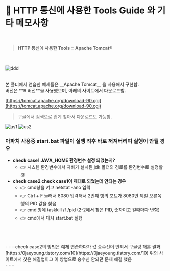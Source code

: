 # :floppy_disk: HTTP 통신에 사용한 Tools Guide 와 기타 메모사항
<br>

> **HTTP 통신에 사용한 Tools = Apache Tomcat®**
<br>

![ddd](https://user-images.githubusercontent.com/79094527/164967057-f6665d1c-e2f7-4c7e-ae42-fd48880cb779.PNG)

<br>
본 폴더에서 연습한 예제들은 __Apache Tomcat__ 을 사용해서 구현함. <br>
버전은 **9 버전**을 사용했으며, 아래의 사이트에서 다운로드함.<br>

[https://tomcat.apache.org/download-90.cgi](https://tomcat.apache.org/download-90.cgi)
<br>
> 구글에서 검색으로 쉽게 찾아서 다운로드도 가능함. <br>

![us1](https://user-images.githubusercontent.com/79094527/164966313-f5d21d26-5b78-4540-8277-b13e07127fc5.PNG)
![us2](https://user-images.githubusercontent.com/79094527/164966325-b154cd69-0372-43ea-95dc-3390d0cadeef.PNG)

### 아파치 사용중 start.bat 파일이 실행 직후 바로 꺼져버리며 실행이 안될 경우
* **check case1 JAVA_HOME 환경변수 설정 되었는지?** <br>
	* :point_right: 시스템 환경변수에서 자바가 설치된 jdk 폴더의 경로를 환경변수로 설정할 것
* **check case2 check case1이 제대로 되었는데 안되는 경우**
	+ :point_right: cmd창을 켜고 netstat -ano 입력
	+ :point_right: Ctrl + F 눌러서 8080 입력해서 2번째 행의 포트가 8080인 제일 오른쪽 행의 PID 값을 찾음
	+ :point_right: cmd 창에 taskkill /f /pid (2-2에서 찾은 PID, 숫자이고 킬때마다 변함)
	+ :point_right: cmd에서 다시 start.bat 실행
<br>
<br>
<br>
- - -
check case2의 방법은 예제 연습하다가 값 송수신이 안되서 구글링 해본 결과<br>
[https://0jaeyoung.tistory.com/10](https://0jaeyoung.tistory.com/10)   
위의 사이트에서 찾은 해결법이고 이 방법으로 송수신 안되던 문제 해결 했음<br>
- - -
